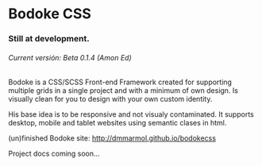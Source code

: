 Bodoke CSS
==========

### Still at development.
###### Current versión: Beta 0.1.4 (Amon Ed)


Bodoke is a CSS/SCSS Front-end Framework created for supporting multiple grids in a single project and with a minimum of own design. Is visually clean for you to design with your own custom identity.

His base idea is to be responsive and not visualy contaminated. 
It supports desktop, mobile and tablet websites using semantic clases in html.

(un)finished Bodoke site: http://dmmarmol.github.io/bodokecss

Project docs coming soon...